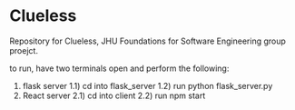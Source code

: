 # Clueless
Repository for Clueless, JHU Foundations for Software Engineering group proejct.

to run, have two terminals open and perform the following:
  1) flask server
     1.1) cd into flask_server
     1.2) run python flask_server.py
  3) React server
     2.1) cd into client
     2.2) run npm start
     
